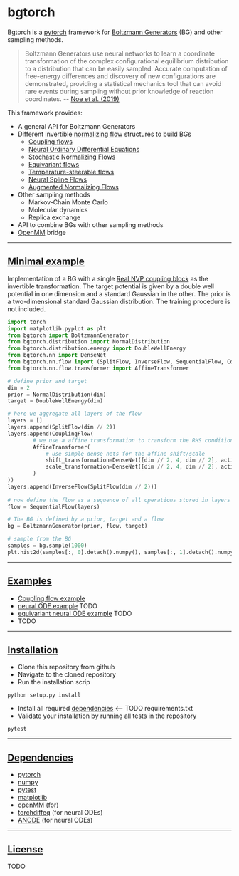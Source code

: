 # bgtorch

Bgtorch is a [pytorch](https://github.com/pytorch/pytorch) framework for
[Boltzmann Generators](https://science.sciencemag.org/content/365/6457/eaaw1147) (BG) and other sampling methods.

> Boltzmann Generators use neural networks to learn a coordinate transformation
> of the complex configurational equilibrium distribution to a distribution that 
> can be easily sampled. Accurate computation of free-energy differences 
> and discovery of new configurations are demonstrated, 
> providing a statistical mechanics tool that can 
> avoid rare events during sampling without prior knowledge of reaction coordinates.
> -- [Noe et al. (2019)](https://science.sciencemag.org/content/365/6457/eaaw1147)

This framework provides:

* A general API for Boltzmann Generators
* Different invertible [normalizing flow](https://arxiv.org/abs/1912.02762) structures to build BGs
    * [Coupling flows]()
    * [Neural Ordinary Differential Equations](https://arxiv.org/abs/1806.07366)
    * [Stochastic Normalizing Flows](https://arxiv.org/abs/2002.06707)
    * [Equivariant flows](https://arxiv.org/abs/2006.02425)
    * [Temperature-steerable flows](https://arxiv.org/abs/2012.00429)
    * [Neural Spline Flows](https://arxiv.org/abs/1906.04032)
    * [Augmented Normalizing Flows](https://arxiv.org/abs/2002.07101)
* Other sampling methods
    * Markov-Chain Monte Carlo
    * Molecular dynamics
    * Replica exchange
* API to combine BGs with other sampling methods
* [OpenMM](https://github.com/openmm/openmm) bridge 

***
## [Minimal example](#minimal-example)
Implementation of a BG with a single [Real NVP coupling block](https://arxiv.org/abs/1605.08803)
as the invertible transformation.
The target potential is given by a double well potential in one dimension and a standard Gaussian in the other. 
The prior is a two-dimensional standard Gaussian distribution. 
The training procedure is not included. 

``` python
import torch
import matplotlib.pyplot as plt
from bgtorch import BoltzmannGenerator
from bgtorch.distribution import NormalDistribution
from bgtorch.distribution.energy import DoubleWellEnergy
from bgtorch.nn import DenseNet
from bgtorch.nn.flow import (SplitFlow, InverseFlow, SequentialFlow, CouplingFlow)
from bgtorch.nn.flow.transformer import AffineTransformer 

# define prior and target
dim = 2
prior = NormalDistribution(dim)
target = DoubleWellEnergy(dim)

# here we aggregate all layers of the flow
layers = []
layers.append(SplitFlow(dim // 2))
layers.append(CouplingFlow(
        # we use a affine transformation to transform the RHS conditioned on the LHS
        AffineTransformer(
            # use simple dense nets for the affine shift/scale
            shift_transformation=DenseNet([dim // 2, 4, dim // 2], activation=torch.nn.ReLU()), 
            scale_transformation=DenseNet([dim // 2, 4, dim // 2], activation=torch.nn.Tanh())
        )
))
layers.append(InverseFlow(SplitFlow(dim // 2)))
    
# now define the flow as a sequence of all operations stored in layers
flow = SequentialFlow(layers)

# The BG is defined by a prior, target and a flow
bg = BoltzmannGenerator(prior, flow, target)

# sample from the BG
samples = bg.sample(1000)
plt.hist2d(samples[:, 0].detach().numpy(), samples[:, 1].detach().numpy(), bins=100);
```


***
## [Examples](#examples)
* [Coupling flow example](https://github.com/noegroup/bgtorch/blob/master/notebooks/example.ipynb)
* [neural ODE example](https://github.com/noegroup/bgtorch/blob/notebooks/example_black_box_nODE.ipynb) TODO
* [equivariant neural ODE example](https://github.com/noegroup/bgtorch/blob/notebooks/example_equivariant_nODE.ipynb) TODO
* TODO




***
## [Installation](#installation)
* Clone this repository from github
* Navigate to the cloned repository
* Run the installation scrip
  
```
python setup.py install
```

* Install all required [dependencies](#dependencies) <-- TODO requirements.txt
* Validate your installation by running all tests in the repository

```
pytest
```

***
## [Dependencies](#dependencies)

* [pytorch](https://github.com/pytorch/pytorch)
* [numpy](https://github.com/numpy/numpy)
* [pytest](https://github.com/pytest-dev/pytest)
* [matplotlib](https://github.com/matplotlib/matplotlib)
* [openMM](https://github.com/openmm/openmm) (for)
* [torchdiffeq](https://github.com/rtqichen/torchdiffeq) (for neural ODEs)
* [ANODE](https://github.com/amirgholami/anode) (for neural ODEs)

***
## [License](#dependencies)
TODO